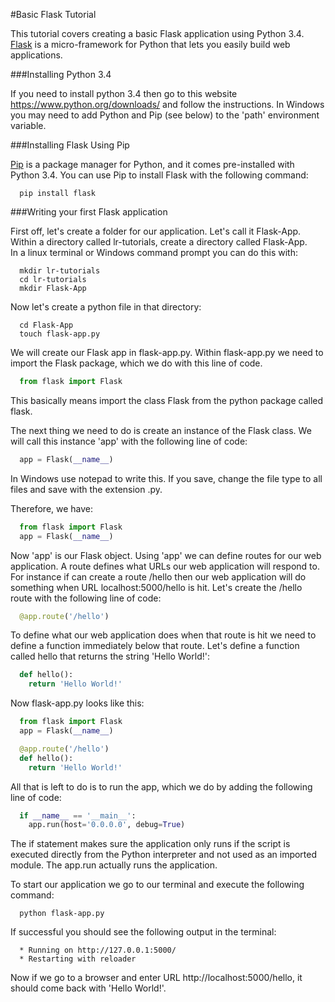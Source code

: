 #Basic Flask Tutorial

This tutorial covers creating a basic Flask application using Python 3.4. [Flask](http://flask.pocoo.org/) is a micro-framework for Python that lets you easily build web applications.

###Installing Python 3.4

If you need to install python 3.4 then go to this website https://www.python.org/downloads/ and follow the instructions.  In Windows you may need to add Python and Pip (see below) to the 'path' environment variable.

###Installing Flask Using Pip

[Pip](https://pypi.python.org/pypi/pip) is a package manager for Python, and it comes pre-installed with Python 3.4.
You can use Pip to install Flask with the following command:

```shell
  pip install flask
```

###Writing your first Flask application

First off, let's create a folder for our application. Let's call it Flask-App. Within a directory called
lr-tutorials, create a directory called Flask-App.  
In a linux terminal or Windows command prompt you can do this with:

```shell
  mkdir lr-tutorials
  cd lr-tutorials
  mkdir Flask-App
```

Now let's create a python file in that directory:

```shell
  cd Flask-App
  touch flask-app.py
```

We will create our Flask app in flask-app.py. Within flask-app.py we need to import the Flask package, which we do with this line of code.

```python
  from flask import Flask
```
This basically means import the class Flask from the python package called flask.

The next thing we need to do is create an instance of the Flask class. We will call this instance 'app' with the following line of code:

```python
  app = Flask(__name__)
```

In Windows use notepad to write this.  If you save, change the file type to all files and save with the extension .py.

Therefore, we have:

```python
  from flask import Flask
  app = Flask(__name__)
```

Now 'app' is our Flask object. Using 'app' we can define routes for our web application. A route defines what URLs our web application will respond to. For instance if can create a route /hello then our web application will do something when URL localhost:5000/hello is hit. Let's create the /hello route with the following line of code:

```python
  @app.route('/hello')
```

To define what our web application does when that route is hit we need to define a function immediately below that route. Let's define a function called hello that returns the string 'Hello World!':

```python
  def hello():
    return 'Hello World!'
```

Now flask-app.py looks like this:

```python
  from flask import Flask
  app = Flask(__name__)

  @app.route('/hello')
  def hello():
    return 'Hello World!'
```

All that is left to do is to run the app, which we do by adding the following line of code:

```python
  if __name__ == '__main__':
    app.run(host='0.0.0.0', debug=True)
```

The if statement makes sure the application only runs if the script is executed directly from the Python interpreter and not used as an imported module. The app.run actually runs the application.

To start our application we go to our terminal and execute the following command:

```shell
  python flask-app.py
```
If successful you should see the following output in the terminal:

```shell
  * Running on http://127.0.0.1:5000/
  * Restarting with reloader
```

Now if we go to a browser and enter  URL http://localhost:5000/hello, it should come back with 'Hello World!'.
